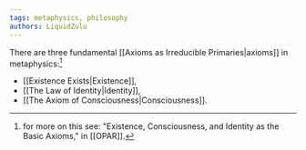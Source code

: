 ```yaml
---
tags: metaphysics, philosophy
authors: LiquidZulu
---
```


There are three fundamental [[Axioms as Irreducible Primaries|axioms]] in metaphysics:[^1]
- [[Existence Exists|Existence]],
- [[The Law of Identity|Identity]],
- [[The Axiom of Consciousness|Consciousness]].

[^1]: for more on this see: "Existence, Consciousness, and Identity as the Basic Axioms," in [[OPAR]].